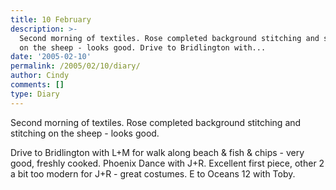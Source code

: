 ```yaml
---
title: 10 February
description: >-
  Second morning of textiles. Rose completed background stitching and stitching
  on the sheep - looks good. Drive to Bridlington with...
date: '2005-02-10'
permalink: /2005/02/10/diary/
author: Cindy
comments: []
type: Diary
---
```


Second morning of textiles. Rose completed background stitching and stitching on the sheep - looks good.

Drive to Bridlington with L+M for walk along beach & fish & chips - very good, freshly cooked. Phoenix Dance with J+R. Excellent first piece, other 2 a bit too modern for J+R - great costumes. E to Oceans 12 with Toby.

